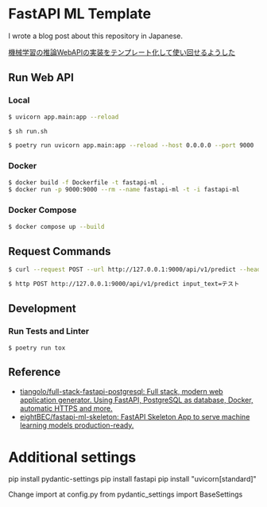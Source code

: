 # FastAPI ML Template

I wrote a blog post about this repository in Japanese.

[機械学習の推論WebAPIの実装をテンプレート化して使い回せるようした](https://zenn.dev/yag_ays/articles/eef1a8c8e1ee39)

## Run Web API
### Local
```sh
$ uvicorn app.main:app --reload
```
```sh
$ sh run.sh
```

```sh
$ poetry run uvicorn app.main:app --reload --host 0.0.0.0 --port 9000
```

### Docker
```sh
$ docker build -f Dockerfile -t fastapi-ml .
$ docker run -p 9000:9000 --rm --name fastapi-ml -t -i fastapi-ml
```

### Docker Compose

```sh
$ docker compose up --build
```

## Request Commands

```sh 
$ curl --request POST --url http://127.0.0.1:9000/api/v1/predict --header 'Content-Type: application/json' --data '{"input_text": "test"}'
```

```sh
$ http POST http://127.0.0.1:9000/api/v1/predict input_text=テスト
```

## Development
### Run Tests and Linter

```
$ poetry run tox
```

## Reference

- [tiangolo/full\-stack\-fastapi\-postgresql: Full stack, modern web application generator\. Using FastAPI, PostgreSQL as database, Docker, automatic HTTPS and more\.](https://github.com/tiangolo/full-stack-fastapi-postgresql)
- [eightBEC/fastapi\-ml\-skeleton: FastAPI Skeleton App to serve machine learning models production\-ready\.](https://github.com/eightBEC/fastapi-ml-skeleton)

# Additional settings
pip install pydantic-settings
pip install fastapi
pip install "uvicorn[standard]"

Change import at config.py from pydantic_settings import BaseSettings
